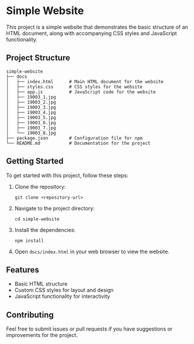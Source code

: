 # Simple Website

This project is a simple website that demonstrates the basic structure of an HTML document, along with accompanying CSS styles and JavaScript functionality.

## Project Structure

```
simple-website
├── docs
│   ├── index.html      # Main HTML document for the website
│   ├── styles.css      # CSS styles for the website
│   ├── app.js          # JavaScript code for the website
│   ├── 19003_1.jpg
│   ├── 19003_2.jpg
│   ├── 19003_3.jpg
│   ├── 19003_4.jpg
│   ├── 19003_5.jpg
│   ├── 19003_6.jpg
│   ├── 19003_7.jpg
│   └── 19003_8.jpg
├── package.json        # Configuration file for npm
└── README.md           # Documentation for the project
```

## Getting Started

To get started with this project, follow these steps:

1. Clone the repository:
   ```
   git clone <repository-url>
   ```

2. Navigate to the project directory:
   ```
   cd simple-website
   ```

3. Install the dependencies:
   ```
   npm install
   ```

4. Open `docs/index.html` in your web browser to view the website.

## Features

- Basic HTML structure
- Custom CSS styles for layout and design
- JavaScript functionality for interactivity

## Contributing

Feel free to submit issues or pull requests if you have suggestions or improvements for the project.